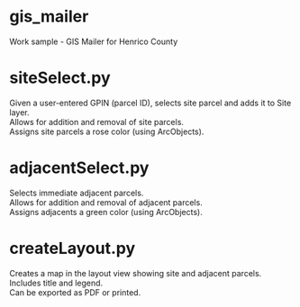 # gis_mailer
Work sample - GIS Mailer for Henrico County

# siteSelect.py
Given a user-entered GPIN (parcel ID), selects site parcel and adds it to Site layer.  
Allows for addition and removal of site parcels.  
Assigns site parcels a rose color (using ArcObjects).

# adjacentSelect.py
Selects immediate adjacent parcels.  
Allows for addition and removal of adjacent parcels.  
Assigns adjacents a green color (using ArcObjects).  

# createLayout.py
Creates a map in the layout view showing site and adjacent parcels.       
Includes title and legend.          
Can be exported as PDF or printed. 
